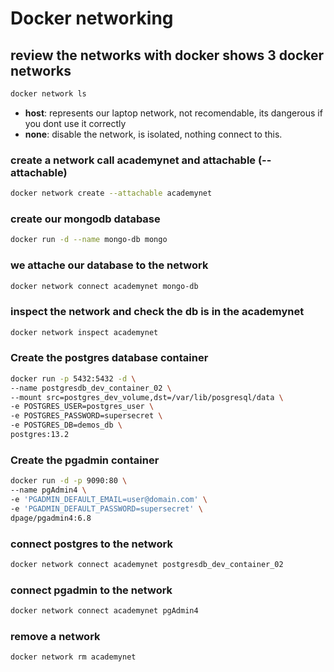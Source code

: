 #  Docker networking

## review the networks with docker shows 3 docker networks

```bash
docker network ls
```

- **host**: represents our laptop network, not recomendable, its dangerous if you dont use it correctly
- **none**: disable the network, is isolated, nothing connect to this.


### create a network call academynet and attachable (--attachable)
```bash
docker network create --attachable academynet
```


### create our mongodb database
```bash
docker run -d --name mongo-db mongo
```

### we attache our database to the network
```bash
docker network connect academynet mongo-db
```

### inspect the network and check the db is in the academynet
```bash
docker network inspect academynet
```


### Create the postgres database container
```bash
docker run -p 5432:5432 -d \
--name postgresdb_dev_container_02 \
--mount src=postgres_dev_volume,dst=/var/lib/posgresql/data \
-e POSTGRES_USER=postgres_user \
-e POSTGRES_PASSWORD=supersecret \
-e POSTGRES_DB=demos_db \
postgres:13.2
```

### Create the pgadmin container
```bash
docker run -d -p 9090:80 \
--name pgAdmin4 \
-e 'PGADMIN_DEFAULT_EMAIL=user@domain.com' \
-e 'PGADMIN_DEFAULT_PASSWORD=supersecret' \
dpage/pgadmin4:6.8
```


### connect postgres to the network
```bash
docker network connect academynet postgresdb_dev_container_02
```

### connect pgadmin to the network
```bash
docker network connect academynet pgAdmin4
```

### remove a network
```bash
docker network rm academynet
```